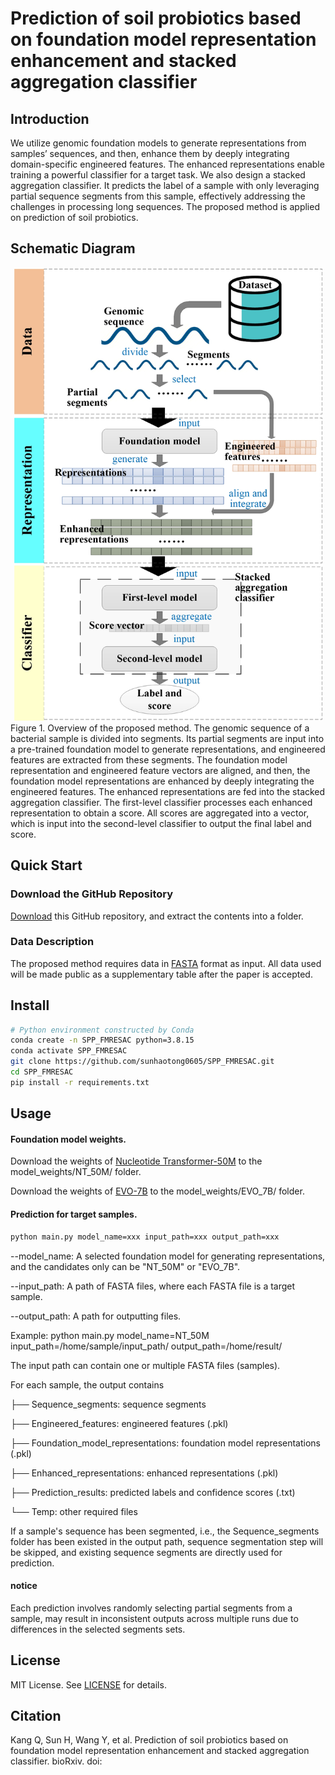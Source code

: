 # Prediction of soil probiotics based on foundation model representation enhancement and stacked aggregation classifier

## Introduction
We utilize genomic foundation models to generate representations from samples’ sequences, and then, enhance them by deeply integrating domain-specific engineered features. The enhanced representations enable training a powerful classifier for a target task. We also design a stacked aggregation classifier. It predicts the label of a sample with only leveraging partial sequence segments from this sample, effectively addressing the challenges in processing long sequences. The proposed method is applied on prediction of soil probiotics.

## Schematic Diagram
<div style="text-align: center;">
    <img src="img/fig1.jpg" alt="fig1" width="493" height="725">
</div>
Figure 1. Overview of the proposed method. The genomic sequence of a bacterial sample is divided into segments. Its partial segments are input into a pre-trained foundation model to generate representations, and engineered features are extracted from these segments. The foundation model representation and engineered feature vectors are aligned, and then, the foundation model representations are enhanced by deeply integrating the engineered features. The enhanced representations are fed into the stacked aggregation classifier. The first-level classifier processes each enhanced representation to obtain a score. All scores are aggregated into a vector, which is input into the second-level classifier to output the final label and score.

## Quick Start

### Download the GitHub Repository
[Download](https://github.com/sunhaotong0605/SPP_FMRESAC/archive/refs/heads/main.zip) this GitHub repository, and extract the contents into a folder.

### Data Description
The proposed method requires data in [FASTA](https://www.ncbi.nlm.nih.gov/genbank/fastaformat/) format as input. All data used will be made public as a supplementary table after the paper is accepted.

## Install
```bash
# Python environment constructed by Conda
conda create -n SPP_FMRESAC python=3.8.15
conda activate SPP_FMRESAC
git clone https://github.com/sunhaotong0605/SPP_FMRESAC.git
cd SPP_FMRESAC
pip install -r requirements.txt
```

## Usage
#### Foundation model weights.
Download the weights of [Nucleotide Transformer-50M](https://huggingface.co/InstaDeepAI/nucleotide-transformer-v2-50m-multi-species) to the model_weights/NT_50M/ folder.

Download the weights of [EVO-7B](https://huggingface.co/togethercomputer/evo-1-8k-base) to the model_weights/EVO_7B/ folder.

#### Prediction for target samples.
```bash
python main.py model_name=xxx input_path=xxx output_path=xxx
```
--model_name: A selected foundation model for generating representations, and the candidates only can be "NT_50M" or "EVO_7B".

--input_path: A path of FASTA files, where each FASTA file is a target sample.

--output_path: A path for outputting files.

Example: python main.py model_name=NT_50M input_path=/home/sample/input_path/ output_path=/home/result/

The input path can contain one or multiple FASTA files (samples).

For each sample, the output contains

├── Sequence_segments: sequence segments

├── Engineered_features: engineered features (.pkl)

├── Foundation_model_representations: foundation model representations (.pkl)

├── Enhanced_representations: enhanced representations (.pkl)

├── Prediction_results: predicted labels and confidence scores (.txt)

└── Temp: other required files

If a sample's sequence has been segmented, i.e., the Sequence_segments folder has been existed in the output path, sequence segmentation step will be skipped, and existing sequence segments are directly used for prediction. 

#### notice
Each prediction involves randomly selecting partial segments from a sample, may result in inconsistent outputs across multiple runs due to differences in the selected segments sets.

## License
MIT License. See [LICENSE](LICENSE.txt) for details.

## Citation
Kang Q, Sun H, Wang Y, et al. Prediction of soil probiotics based on foundation model representation enhancement and stacked aggregation classifier. bioRxiv. doi:
